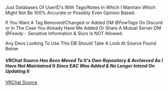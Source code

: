 Just Databases Of UserID's With Tags/Notes In Which I Maintain Which Might Not Be 100% Accurate or Possibly Even Opinion Based.

If You Want A Tag Removed/Changed or Added DM *@FewTags* On Discord or In The Case You Already Have Me Added Or Share A Mutual Server DM *@Fewdy* - Sensitive Information & Slurs Is NOT Allowed.

Any Devs Looking To Use This DB Should Take A Look At Source Found Below

#### *VRChat Source Has Been Moved To It's Own Repository & Archieved As I Have Not Maintained It Since EAC Was Added & No Longer Intend On Updating It*
[VRChat Source](https://github.com/Fewdys/FewTags-VRC-Source)
